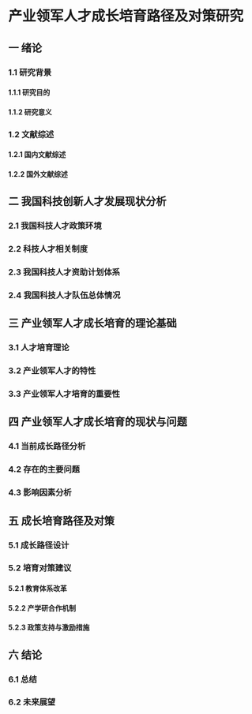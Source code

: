 # 产业领军人才成长培育路径及对策研究
## 一 绪论
### 1.1 研究背景
#### 1.1.1 研究目的
#### 1.1.2 研究意义
### 1.2 文献综述
#### 1.2.1 国内文献综述
#### 1.2.2 国外文献综述
## 二 我国科技创新人才发展现状分析
### 2.1 我国科技人才政策环境
### 2.2 科技人才相关制度
### 2.3 我国科技人才资助计划体系
### 2.4 我国科技人才队伍总体情况
## 三 产业领军人才成长培育的理论基础
### 3.1 人才培育理论
### 3.2 产业领军人才的特性
### 3.3 产业领军人才培育的重要性
## 四 产业领军人才成长培育的现状与问题
### 4.1 当前成长路径分析
### 4.2 存在的主要问题
### 4.3 影响因素分析
## 五 成长培育路径及对策
### 5.1 成长路径设计
### 5.2 培育对策建议
#### 5.2.1 教育体系改革
#### 5.2.2 产学研合作机制
#### 5.2.3 政策支持与激励措施
## 六 结论
### 6.1 总结
### 6.2 未来展望
